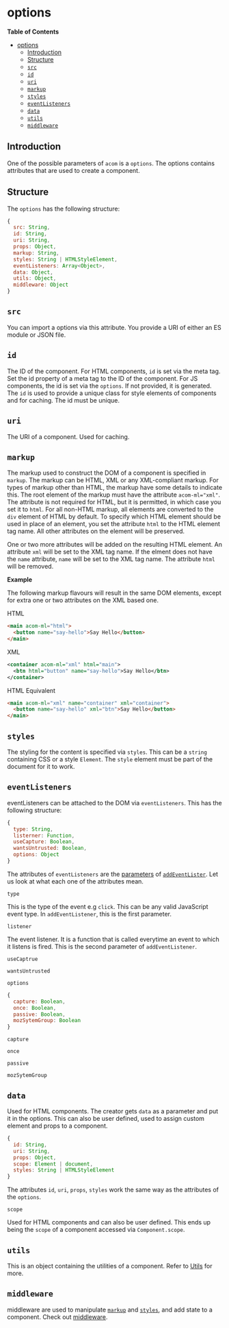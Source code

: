 # options

__Table of Contents__

- [options](#options)
  - [Introduction](#introduction)
  - [Structure](#structure)
  - [`src`](#src)
  - [`id`](#id)
  - [`uri`](#uri)
  - [`markup`](#markup)
  - [`styles`](#styles)
  - [`eventListeners`](#eventlisteners)
  - [`data`](#data)
  - [`utils`](#utils)
  - [`middleware`](#middleware)


## Introduction

One of the possible parameters of `acom` is a `options`. The options contains attributes that are used to create a component. 

## Structure

The `options` has the following structure:

```js
{
  src: String,
  id: String,
  uri: String,
  props: Object,
  markup: String,
  styles: String | HTMLStyleElement,
  eventListeners: Array<Object>,
  data: Object,
  utils: Object,
  middleware: Object
}
```

## `src`

You can import a options via this attribute. You provide a URI of either an ES module or JSON file.

## `id`

The ID of the component. For HTML components, `id` is set via the meta tag. Set the id property of a meta tag to the ID of the component. For JS components, the id is set via the `options`. If not provided, it is generated. The `id` is used to provide a unique class for style elements of components and for caching. The id must be unique.

## `uri`

The URI of a component. Used for caching.

## `markup`

The markup used to construct the DOM of a component is specified in `markup`. The markup can be HTML, XML or any XML-compliant markup. For types of markup other than HTML, the markup have some details to indicate this. The root element of the markup must have the attribute `acom-ml="xml"`. The attribute is not required for HTML, but it is permitted, in which case you set it to `html`. For all non-HTML markup, all elements are converted to the `div` element of HTML by default. To specify which HTML element should be used in place of an element, you set the attribute `html` to the HTML element tag name. All other attributes on the element will be preserved.

One or two more attributes will be added on the resulting HTML element. An attribute `xml` will be set to the XML tag name. If the elment does not have the `name` attribute, `name` will be set to the XML tag name. The attribute `html` will be removed.

__Example__

The following markup flavours will result in the same DOM elements, except for extra one or two attributes on the XML based one.

HTML

```html
<main acom-ml="html">
  <button name="say-hello">Say Hello</button>
</main>
```

XML

```xml
<container acom-ml="xml" html="main">
  <btn html="button" name="say-hello">Say Hello</btn>
</container>
```

HTML Equivalent

```html
<main acom-ml="xml" name="container" xml="container">
  <button name="say-hello" xml="btn">Say Hello</button>
</main>
```

## `styles`

The styling for the content is specified via `styles`. This can be a `string` containing CSS or a style `Element`. The `style` element must be part of the document for it to work.

## `eventListeners`

eventListeners can be attached to the DOM via `eventListeners`. This has the following structure:

```js
{
  type: String,
  listerner: Function,
  useCapture: Boolean,
  wantsUntrusted: Boolean,
  options: Object
}
```

The attributes of `eventListeners` are the [parameters](https://developer.mozilla.org/en-US/docs/Web/API/EventTarget/addEventListener#parameters) of [`addEventLister`](https://developer.mozilla.org/en-US/docs/Web/API/EventTarget/addEventListener). Let us look at what each one of the attributes mean.

`type`

This is the type of the event e.g `click`. This can be any valid JavaScript event type. In `addEventListener`, this is the first parameter.

`listener`

The event listener. It is a function that is called everytime an event to which it listens is fired. This is the second parameter of `addEventListener`.

`useCaptrue`

`wantsUntrusted`


`options`

```js
{
  capture: Boolean,
  once: Boolean,
  passive: Boolean,
  mozSytemGroup: Boolean
}
```

`capture`

`once`

`passive`

`mozSytemGroup`


## `data`

Used for HTML components. The creator gets `data` as a parameter and put it in the options. This can also be user defined, used to assign custom element and props to a component.

```js
{
  id: String,
  uri: String,
  props: Object,
  scope: Element | document,
  styles: String | HTMLStyleElement
}
```

The attributes `id`, `uri`, `props`, `styles` work the same way as the attributes of the `options`.

`scope`

Used for HTML components and can also be user defined. This ends up being the `scope` of a component accessed via `Component.scope`.

## `utils`

This is an object containing the utilities of a component. Refer to [Utils]() for more.

## `middleware`

middleware are used to manipulate [`markup`](#markup) and [`styles`](#styles), and add state to a component. Check out [middleware](middleware.md).



